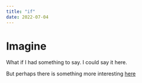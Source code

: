 ```yaml
---
title: "if"
date: 2022-07-04
---
```

# Imagine

What if I had something to say. I could say it here.

But perhaps there is something more interesting [here](https://richardpatterson.github.io/blog)

